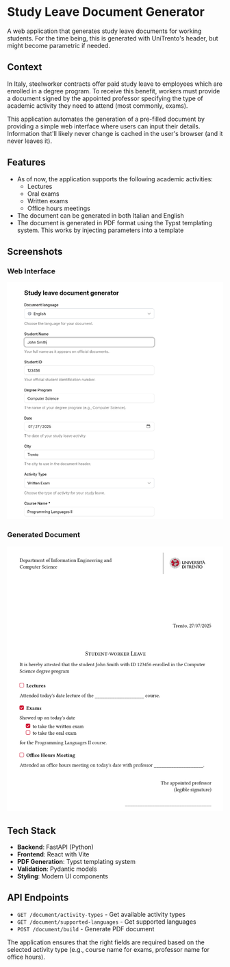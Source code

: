 # Study Leave Document Generator

A web application that generates study leave documents for working students. For the time being, this is generated with UniTrento's header, but might become parametric if needed.

## Context

In Italy, steelworker contracts offer paid study leave to employees which are enrolled in a degree program. To receive this benefit, workers must provide a document signed by the appointed professor specifying the type of academic activity they need to attend (most commonly, exams).

This application automates the generation of a pre-filled document by providing a simple web interface where users can input their details. Information that'll likely never change is cached in the user's browser (and it never leaves it).

## Features

- As of now, the application supports the following academic activities:
    - Lectures
    - Oral exams
    - Written exams
    - Office hours meetings
- The document can be generated in both Italian and English
- The document is generated in PDF format using the Typst templating system. This works by injecting parameters into a template

## Screenshots

### Web Interface
![Web Interface](imgs/webpage.png)

### Generated Document
![Generated Document](imgs/document.png)

## Tech Stack

- **Backend**: FastAPI (Python)
- **Frontend**: React with Vite
- **PDF Generation**: Typst templating system  
- **Validation**: Pydantic models
- **Styling**: Modern UI components

## API Endpoints

- `GET /document/activity-types` - Get available activity types
- `GET /document/supported-languages` - Get supported languages  
- `POST /document/build` - Generate PDF document

The application ensures that the right fields are required based on the selected activity type (e.g., course name for exams, professor name for office hours).
